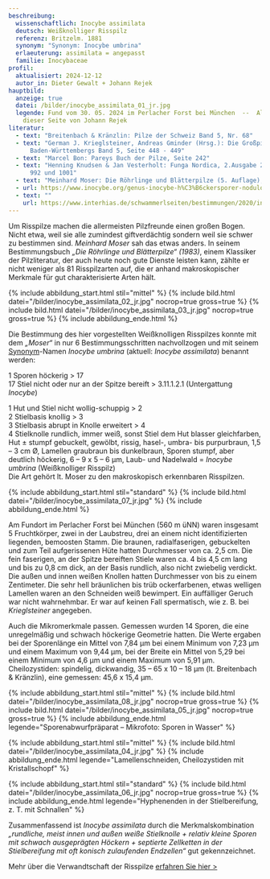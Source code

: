 ```yaml
---
beschreibung:
  wissenschaftlich: Inocybe assimilata
  deutsch: Weißknolliger Risspilz
  referenz: Britzelm. 1881
  synonym: "Synonym: Inocybe umbrina"
  erlaeuterung: assimilata = angepasst
  familie: Inocybaceae
profil:
  aktualisiert: 2024-12-12
  autor_in: Dieter Gewalt + Johann Rejek
hauptbild:
  anzeige: true
  datei: /bilder/inocybe_assimilata_01_jr.jpg
  legende: Fund vom 30. 05. 2024 im Perlacher Forst bei München  --  Alle Fotos
    dieser Seite von Johann Rejek
literatur:
  - text: "Breitenbach & Kränzlin: Pilze der Schweiz Band 5, Nr. 68"
  - text: "German J. Krieglsteiner, Andreas Gminder (Hrsg.): Die Großpilze
      Baden-Württembergs Band 5, Seite 448 - 449"
  - text: "Marcel Bon: Pareys Buch der Pilze, Seite 242"
  - text: "Henning Knudsen & Jan Vesterholt: Funga Nordica, 2.Ausgabe 2018, Seite
      992 und 1001"
  - text: "Meinhard Moser: Die Röhrlinge und Blätterpilze (5. Auflage), Seite 311 ff"
  - url: https://www.inocybe.org/genus-inocybe-h%C3%B6ckersporer-nodulose-spored/assimilata/
  - text: ""
    url: https://www.interhias.de/schwammerlseiten/bestimmungen/2020/inocybe/inocybe.html#ank6
---
```

Um Risspilze machen die allermeisten Pilzfreunde einen großen Bogen. Nicht etwa, weil sie alle zumindest giftverdächtig sondern weil sie schwer zu bestimmen sind. *Meinhard Moser* sah das etwas anders. In seinem Bestimmungsbuch *„Die Röhrlinge und Blätterpilze“ (1983)*, einem Klassiker der Pilzliteratur, der auch heute noch gute Dienste leisten kann, zählte er nicht weniger als 81 Risspilzarten auf, die er anhand makroskopischer Merkmale für gut charakterisierte Arten hält.

{% include abbildung_start.html stil="mittel" %}
{% include bild.html datei="/bilder/inocybe_assimilata_02_jr.jpg" nocrop=true gross=true %}
{% include bild.html datei="/bilder/inocybe_assimilata_03_jr.jpg" nocrop=true gross=true %}
{% include abbildung_ende.html %}

Die Bestimmung des hier vorgestellten Weißknolligen Risspilzes konnte mit dem *„Moser“* in nur 6 Bestimmungsschritten nachvollzogen und mit seinem [Synonym](Synonym "Glossar")-Namen *Inocybe umbrina* (aktuell: *Inocybe assimilata*) benannt werden:

1   Sporen höckerig  > 17\
17 Stiel nicht oder nur an der Spitze bereift > 3.11.1.2.1 (Untergattung *Inocybe*)

1   Hut und Stiel nicht wollig-schuppig > 2\
2   Stielbasis knollig > 3\
3 Stielbasis abrupt in Knolle erweitert > 4\
4 Stielknolle rundlich, immer weiß, sonst Stiel dem Hut blasser gleichfarben, Hut ± stumpf gebuckelt, gewölbt, rissig, hasel-, umbra- bis purpurbraun, 1,5 – 3 cm Ø, Lamellen graubraun bis dunkelbraun, Sporen stumpf, aber deutlich höckerig, 6 – 9 x 5 – 6 µm, Laub- und Nadelwald = *Inocybe umbrina* (Weißknolliger Risspilz)\
Die Art gehört lt. Moser zu den makroskopisch erkennbaren Risspilzen.

{% include abbildung_start.html stil="standard" %}
{% include bild.html datei="/bilder/inocybe_assimilata_07_jr.jpg" %}
{% include abbildung_ende.html %}

Am Fundort im Perlacher Forst bei München (560 m üNN) waren insgesamt 5 Fruchtkörper, zwei in der Laubstreu, drei an einem nicht identifizierten liegenden, bemoosten Stamm. Die braunen, radialfaserigen, gebuckelten und zum Teil aufgerissenen Hüte hatten Durchmesser von ca. 2,5 cm. Die fein faserigen, an der Spitze bereiften Stiele waren ca. 4 bis 4,5 cm lang und bis zu 0,8 cm dick, an der Basis rundlich, also nicht zwiebelig verdickt. Die außen und innen weißen Knollen hatten Durchmesser von bis zu einem Zentimeter. Die sehr hell bräunlichen bis trüb ockerfarbenen, etwas welligen Lamellen waren an den Schneiden weiß bewimpert. Ein auffälliger Geruch war nicht wahrnehmbar. Er war auf keinen Fall spermatisch, wie z. B. bei *Krieglsteiner* angegeben.

Auch die Mikromerkmale passen. Gemessen wurden 14 Sporen, die eine unregelmäßig und schwach höckerige Geometrie hatten. Die Werte ergaben bei der Sporenlänge ein Mittel von 7,84 µm bei einem Minimum von 7,23 µm und einem Maximum von 9,44 µm, bei der Breite ein Mittel von 5,29 bei einem Minimum von 4,6 µm und einem Maximum von 5,91 µm. Cheilozystiden: spindelig, dickwandig, 35 – 65 x 10 – 18 µm (lt. Breitenbach & Kränzlin), eine gemessen: 45,6 x 15,4 µm.

{% include abbildung_start.html stil="mittel" %}
{% include bild.html datei="/bilder/inocybe_assimilata_08_jr.jpg" nocrop=true gross=true %}
{% include bild.html datei="/bilder/inocybe_assimilata_05_jr.jpg" nocrop=true gross=true %}
{% include abbildung_ende.html legende="Sporenabwurfpräparat  –  Mikrofoto: Sporen in Wasser" %}

{% include abbildung_start.html stil="mittel" %}
{% include bild.html datei="/bilder/inocybe_assimilata_04_jr.jpg" %}
{% include abbildung_ende.html legende="Lamellenschneiden, Cheilozystiden mit Kristallschopf" %}

{% include abbildung_start.html stil="standard" %}
{% include bild.html datei="/bilder/inocybe_assimilata_06_jr.jpg" nocrop=true gross=true %}
{% include abbildung_ende.html legende="Hyphenenden in der Stielbereifung, z. T. mit Schnallen" %}

Zusammenfassend ist *Inocybe assimilata* durch die Merkmalskombination *„rundliche, meist innen und außen weiße Stielknolle + relativ kleine Sporen mit schwach ausgeprägten Höckern + septierte Zellketten in der Stielbereifung mit oft konisch zulaufenden Endzellen“* gut gekennzeichnet.

Mehr über die Verwandtschaft der Risspilze [erfahren Sie hier >](/verwandt/risspilze)